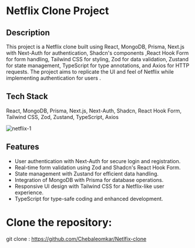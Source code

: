 # Netflix Clone Project

## Description

This project is a Netflix clone built using React, MongoDB, Prisma, Next.js with Next-Auth for authentication, Shadcn's components ,React Hook Form for form handling, Tailwind CSS for styling, Zod for data validation, Zustand for state management, TypeScript for type annotations, and Axios for HTTP requests. The project aims to replicate the UI and feel of Netflix while implementing  authentication for users .

## Tech Stack

React, MongoDB, Prisma, Next.js, Next-Auth, Shadcn, React Hook Form, Tailwind CSS, Zod, Zustand, TypeScript, Axios


![netflix-1](https://github.com/Chebaleomkar/Netlfix-clone/assets/122032936/c0dde982-ec99-4848-9101-0b03f20bcd1f)

## Features

- User authentication with Next-Auth for secure login and registration.
- Real-time form validation using Zod and Shadcn's React Hook Form.
- State management with Zustand for efficient data handling.
- Integration of MongoDB with Prisma for database operations.
- Responsive UI design with Tailwind CSS for a Netflix-like user experience.
- TypeScript for type-safe coding and enhanced development.


# Clone the repository:

   git clone : https://github.com/Chebaleomkar/Netlfix-clone
